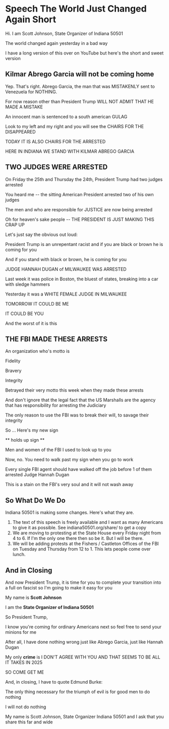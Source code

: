 # Speech The World Just Changed Again Short

Hi.  I am Scott Johnson, State Organizer of Indiana 50501

The world changed again yesterday in a bad way

I have a long version of this over on YouTube but here's the short and sweet version

## Kilmar Abrego Garcia will not be coming home

Yep.  That's right.  Abrego Garcia, the man that was MISTAKENLY sent to Venezuela for NOTHING.  

For now reason other than President Trump WILL NOT ADMIT THAT HE MADE A MISTAKE

An innocent man is sentenced to a south american GULAG

Look to my left and my right and you will see the CHAIRS FOR THE DISAPPEARED

TODAY IT IS ALSO CHAIRS FOR THE ARRESTED

HERE IN INDIANA WE STAND WITH KILMAR ABREGO GARCIA

## TWO JUDGES WERE ARRESTED

On Friday the 25th and Thursday the 24th, President Trump had two judges arrested

You heard me -- the sitting American President arrested two of his own judges

The men and who are responsible for JUSTICE are now being arrested

Oh for heaven's sake people -- THE PRESIDENT IS JUST MAKING THIS CRAP UP

Let's just say the obvious out loud:

President Trump is an unrepentant racist and if you are black or brown he is coming for you

And if you stand with black or brown, he is coming for you

JUDGE HANNAH DUGAN of MILWAUKEE WAS ARRESTED

Last week it was police in Boston, the bluest of states, breaking into a car with sledge hammers 

Yesterday it was a WHITE FEMALE JUDGE IN MILWAUKEE

TOMORROW IT COULD BE ME

IT COULD BE YOU

And the worst of it is this

## THE FBI MADE THESE ARRESTS

An organization who's motto is 

Fidelity

Bravery

Integrity

Betrayed their very motto this week when they made these arrests

And don't ignore that the legal fact that the US Marshalls are the agency that has responsibility for arresting the Judiciary

The only reason to use the FBI was to break their will, to savage their integrity

So ... Here's my new sign 

** holds up sign ** 

Men and women of the FBI I used to look up to you

Now, no.  You need to walk past my sign when you go to work

Every single FBI agent should have walked off the job before 1 of them arrested Judge Hannah Dugan

This is a stain on the FBI's very soul and it will not wash away

## So What Do We Do

Indiana 50501 is making some changes.  Here's what they are.

1. The text of this speech is freely available and I want as many Americans to give it as possible.  See indiana50501.org/share/ to get a copy 
2. We are moving to protesting at the State House every Friday night from 4 to 6.  If I'm the only one there then so be it.  But I will be there.
3. We will be adding protests at the Fishers / Castleton Offices of the FBI on Tuesday and Thursday from 12 to 1.  This lets people come over lunch.  

## And in Closing

And now President Trump, it is time for you to complete your transition into a full on fascist so I'm going to make it easy for you

My name is **Scott Johnson**

I am the **State Organizer of Indiana 50501**

So President Trump, 

I know you're coming for ordinary Americans next so feel free to send your minions for me

After all, I have done nothing wrong just like Abrego Garcia, just like Hannah Dugan

My only **crime** is I DON'T AGREE WITH YOU AND THAT SEEMS TO BE ALL IT TAKES IN 2025

SO COME GET ME

And, in closing, I have to quote Edmund Burke:

The only thing necessary for the triumph of evil is for good men to do nothing

I will not do nothing

My name is Scott Johnson, State Organizer Indiana 50501 and I ask that you share this far and wide